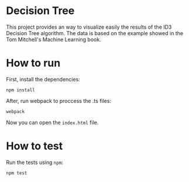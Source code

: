 # Decision Tree

This project provides an way to visualize easily the results
of the ID3 Decision Tree algorithm. The data is based on the
example showed in the Tom Mitchell's Machine Learning book.

# How to run

First, install the dependencies:

```
npm install
```

After, run webpack to proccess the .ts files:

```
webpack
```

Now you can open the ```index.html``` file.

# How to test

Run the tests using ```npm```:

```
npm test
```